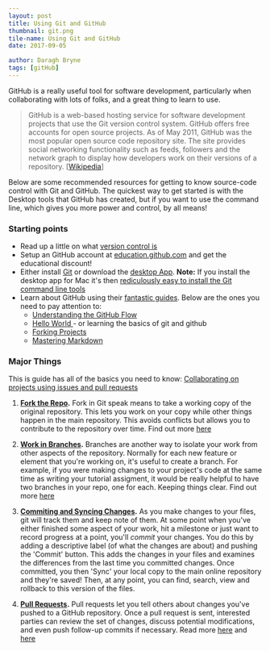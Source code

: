 ```yaml
---
layout: post
title: Using Git and GitHub
thumbnail: git.png
tile-name: Using Git and GitHub
date: 2017-09-05

author: Daragh Bryne
tags: [gitHub]
---
```


GitHub is a really useful tool for software development, particularly when collaborating with lots of folks, and a great thing to learn to use.
> GitHub is a web-based hosting service for software development projects that use the Git version control system. GitHub offers free accounts for open source projects. As of May 2011, GitHub was the most popular open source code repository site. The site provides social networking functionality such as feeds, followers and the network graph to display how developers work on their versions of a repository. [[Wikipedia](http://en.wikipedia.org/wiki/GitHub)]

Below are some recommended resources for getting to know source-code control with Git and GitHub. The quickest way to get started is with the Desktop tools that GitHub has created, but if you want to use the command line, which gives you more power and control, by all means!

### Starting points
- Read up a little on what [version control is](https://git-scm.com/book/en/v2/Getting-Started-About-Version-Control)
- Setup an GitHub account at [education.github.com](https://education.github.com) and get the educational discount!
- Either install [Git](https://git-scm.com/book/en/v2/Getting-Started-Installing-Git) or download the [desktop App](https://desktop.github.com). __Note:__ If you install the desktop app for Mac it's then [rediculously easy to install the Git command line tools](https://github.com/blog/1510-installing-git-from-github-for-mac)
- Learn about GitHub using their [fantastic guides](https://guides.github.com). Below are the ones you need to pay attention to: 
  - [Understanding the GitHub Flow](https://guides.github.com/introduction/flow/)
  - [Hello World ](https://guides.github.com/activities/hello-world/) - or learning the basics of git and github 
  - [Forking Projects](https://guides.github.com/activities/forking/)
  - [Mastering Markdown](https://guides.github.com/features/mastering-markdown/)
  
### Major Things
This is guide has all of the basics you need to know: [Collaborating on projects using issues and pull requests](https://help.github.com/categories/collaborating-on-projects-using-issues-and-pull-requests/)
1. __[Fork the Repo](https://help.github.com/articles/working-with-forks/).__ Fork in Git speak means to take a working copy of the original repository. This lets you work on your copy while other things happen in the main repository. This avoids conflicts but allows you to contribute to the repository over time. Find out more [here](https://help.github.com/articles/working-with-forks/)
  
2. __[Work in Branches](https://git-scm.com/book/no-nb/v1/Git-Branching-What-a-Branch-Is).__ Branches are another way to isolate your work from other aspects of the repository. Normally for each new feature or element that you're working on, it's useful to create a branch. For example, if you were making changes to your project's code at the same time as writing your tutorial assigment, it would be really helpful to have two branches in your repo, one for each. Keeping things clear. Find out more [here](https://help.github.com/desktop/guides/contributing/making-changes-in-a-branch/)
 
3. __[Commiting and Syncing Changes](https://help.github.com/desktop/guides/contributing/committing-and-reviewing-changes-to-your-project/).__ As you make changes to your files, git will track them and keep note of them. At some point when you've either finished some aspect of your work, hit a milestone or just want to record progress at a point, you'll _commit_ your changes. You do this by adding a descriptive label (of what the changes are about) and pushing the 'Commit' button. This adds the changes in your files and examines the differences from the last time you committed changes. Once committed, you then 'Sync' your local copy to the main online repository and they're saved! Then, at any point, you can find, search, view and rollback to this version of the files.

4. __[Pull Requests](https://yangsu.github.io/pull-request-tutorial/).__ Pull requests let you tell others about changes you've pushed to a GitHub repository. Once a pull request is sent, interested parties can review the set of changes, discuss potential modifications, and even push follow-up commits if necessary. Read more [here](https://help.github.com/articles/proposing-changes-to-a-project-with-pull-requests/) and [here](https://www.atlassian.com/git/tutorials/making-a-pull-request/)
